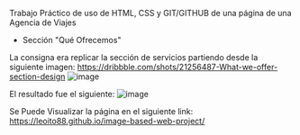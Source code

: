 Trabajo Práctico de uso de HTML, CSS y GIT/GITHUB de una página de una Agencia de Viajes

- Sección "Qué Ofrecemos"

La consigna era replicar la sección de servicios partiendo desde la siguiente imagen:
https://dribbble.com/shots/21256487-What-we-offer-section-design
![image](https://github.com/leoito88/image-based-web-project/assets/59623841/8887f7a4-c1df-409b-89f7-a657c917f0ff)

El resultado fue el siguiente:
![image](https://github.com/leoito88/image-based-web-project/assets/59623841/a4f88d6b-1fad-4f33-a95a-24862fea0ae3)

Se Puede Visualizar la página en el siguiente link:
https://leoito88.github.io/image-based-web-project/
